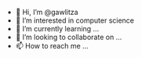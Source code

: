 - 👋 Hi, I’m @gawlitza
- 👀 I’m interested in computer science
- 🌱 I’m currently learning ...
- 💞️ I’m looking to collaborate on ...
- 📫 How to reach me ...

<!---
gawlitza/gawlitza is a ✨ special ✨ repository because its `README.md` (this file) appears on your GitHub profile.
You can click the Preview link to take a look at your changes.
--->

